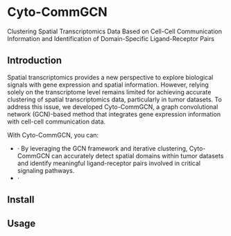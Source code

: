 # Cyto-CommGCN 
Clustering Spatial Transcriptomics Data Based on Cell-Cell Communication Information and Identification of Domain-Specific Ligand-Receptor Pairs
## Introduction
Spatial transcriptomics provides a new perspective to explore biological signals with gene expression and spatial information. However, relying solely on the transcriptome level remains limited for achieving accurate clustering of spatial transcriptomics data, particularly in tumor datasets. To address this issue, we developed Cyto-CommGCN, a graph convolutional network (GCN)-based method that integrates gene expression information with cell-cell communication data. 

With Cyto-CommGCN, you can:

* · By leveraging the GCN framework and iterative clustering, Cyto-CommGCN can accurately detect spatial domains within tumor datasets and identify meaningful ligand-receptor pairs involved in critical signaling pathways.
* · 
## Install


## Usage


